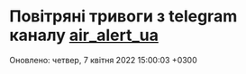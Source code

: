 # Повітряні тривоги з telegram каналу [air_alert_ua](https://t.me/air_alert_ua)

Оновлено:
четвер, 7 квітня 2022 15:00:03 +0300
